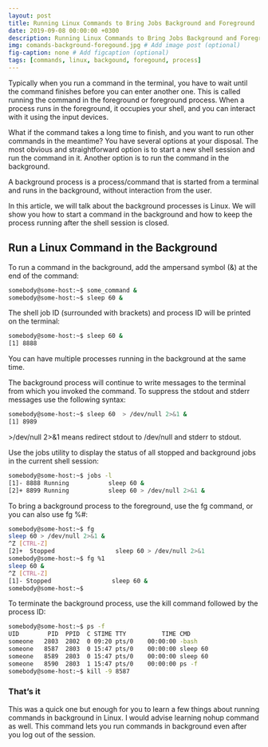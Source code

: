 ```yaml
---
layout: post
title: Running Linux Commands to Bring Jobs Background and Foreground
date: 2019-09-08 00:00:00 +0300
description: Running Linux Commands to Bring Jobs Background and Foreground # Add post description (optional)
img: comands-background-foregound.jpg # Add image post (optional)
fig-caption: none # Add figcaption (optional)
tags: [commands, linux, backgound, foregound, process]
---
```


Typically when you run a command in the terminal, you have to wait until the command finishes before you can enter another one. This is called running the command in the foreground or foreground process. When a process runs in the foreground, it occupies your shell, and you can interact with it using the input devices.

What if the command takes a long time to finish, and you want to run other commands in the meantime? You have several options at your disposal. The most obvious and straightforward option is to start a new shell session and run the command in it. Another option is to run the command in the background.

A background process is a process/command that is started from a terminal and runs in the background, without interaction from the user.

In this article, we will talk about the background processes is Linux. We will show you how to start a command in the background and how to keep the process running after the shell session is closed.

## **Run a Linux Command in the Background**

To run a command in the background, add the ampersand symbol (&) at the end of the command:

```bash
somebody@some-host:~$ some_command &
somebody@some-host:~$ sleep 60 &
```

The shell job ID (surrounded with brackets) and process ID will be printed on the terminal:

```bash
somebody@some-host:~$ sleep 60 &
[1] 8888
```

You can have multiple processes running in the background at the same time.

The background process will continue to write messages to the terminal from which you invoked the command. To suppress the stdout and stderr messages use the following syntax:

```bash
somebody@some-host:~$ sleep 60  > /dev/null 2>&1 & 
[1] 8989
```

&gt;/dev/null 2>&1 means redirect stdout to /dev/null and stderr to stdout.

Use the jobs utility to display the status of all stopped and background jobs in the current shell session:

```bash
somebody@some-host:~$ jobs -l
[1]- 8888 Running    		sleep 60 &
[2]+ 8899 Running    		sleep 60 > /dev/null 2>&1 & 
```

To bring a background process to the foreground, use the fg command, or you can also use fg %#:

```bash
somebody@some-host:~$ fg
sleep 60 > /dev/null 2>&1 & 
^Z [CTRL-Z]
[2]+  Stopped                 sleep 60 > /dev/null 2>&1
somebody@some-host:~$ fg %1
sleep 60 &
^Z [CTRL-Z]
[1]- Stopped                 sleep 60 &
somebody@some-host:~$
```

To terminate the background process, use the kill command followed by the process ID:

```bash
somebody@some-host:~$ ps -f
UID        PID  PPID  C STIME TTY          TIME CMD
someone   2803  2802  0 09:20 pts/0    00:00:00 -bash
someone   8587  2803  0 15:47 pts/0    00:00:00 sleep 60
someone   8589  2803  0 15:47 pts/0    00:00:00 sleep 60
someone   8590  2803  1 15:47 pts/0    00:00:00 ps -f
somebody@some-host:~$ kill -9 8587
```

### **That’s it**

This was a quick one but enough for you to learn a few things about running commands in background in Linux. I would advise learning nohup command as well. This command lets you run commands in background even after you log out of the session.